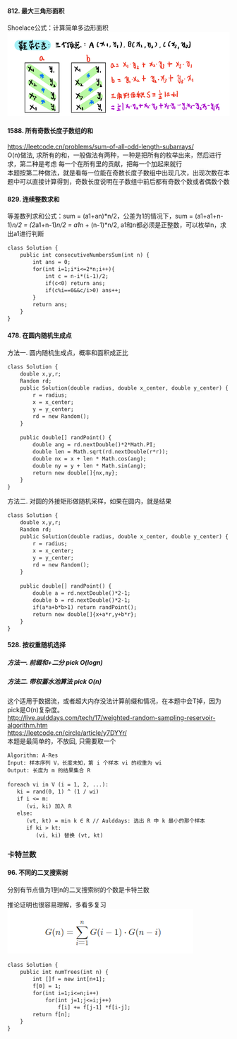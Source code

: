 #### 812. 最大三角形面积
Shoelace公式：计算简单多边形面积
![遍历](https://raw.githubusercontent.com/liang233/leetcode-/main/image/%E6%95%B0%E5%AD%A6/shole.png)

#### 1588. 所有奇数长度子数组的和
https://leetcode.cn/problems/sum-of-all-odd-length-subarrays/ <br />
O(n)做法, 求所有的和，一般做法有两种，一种是把所有的枚举出来，然后进行求，第二种是考虑 每一个在所有里的贡献，把每一个加起来就行<br />
本题按第二种做法，就是看每一位能在奇数长度子数组中出现几次，出现次数在本题中可以直接计算得到，奇数长度说明在子数组中前后都有奇数个数或者偶数个数<br />

#### 829. 连续整数求和
等差数列求和公式：sum = (a1+an)*n/2，公差为1的情况下，sum = (a1+a1+n-1)*n/2 = (2*a1+n-1)*n/2 = a1*n + (n-1)*n/2, a1和n都必须是正整数，可以枚举n，求出a1进行判断<br />
```
class Solution {
    public int consecutiveNumbersSum(int n) {
        int ans = 0;
        for(int i=1;i*i<=2*n;i++){
            int c = n-i*(i-1)/2;
            if(c<0) return ans;
            if(c%i==0&&c/i>0) ans++;
        }
        return ans;
    }
}
```
#### 478. 在圆内随机生成点
方法一. 圆内随机生成点，概率和面积成正比<br />
```
class Solution {
    double x,y,r;
    Random rd;
    public Solution(double radius, double x_center, double y_center) {
        r = radius;
        x = x_center;
        y = y_center;
        rd = new Random();
    }
    
    public double[] randPoint() {
        double ang = rd.nextDouble()*2*Math.PI;
        double len = Math.sqrt(rd.nextDouble(r*r));
        double nx = x + len * Math.cos(ang);
        double ny = y + len * Math.sin(ang);
        return new double[]{nx,ny};
    }
}
```
方法二. 对圆的外接矩形做随机采样，如果在圆内，就是结果
```
class Solution {
    double x,y,r;
    Random rd;
    public Solution(double radius, double x_center, double y_center) {
        r = radius;
        x = x_center;
        y = y_center;
        rd = new Random();
    }
    
    public double[] randPoint() {
        double a = rd.nextDouble()*2-1;
        double b = rd.nextDouble()*2-1;
        if(a*a+b*b>1) return randPoint();
        return new double[]{x+a*r,y+b*r};
    }
}
```


#### 528. 按权重随机选择
##### 方法一. 前缀和+二分 pick O(logn)
##### 方法二. 带权蓄水池算法 pick O(n)
这个适用于数据流，或者超大内存没法计算前缀和情况，在本题中会T掉，因为pick是O(n)复杂度。<br />
http://live.aulddays.com/tech/17/weighted-random-sampling-reservoir-algorithm.htm <br />
https://leetcode.cn/circle/article/y7DYYr/ <br />
本题是最简单的，不放回, 只需要取一个
```
Algorithm: A-Res
Input: 样本序列 V，长度未知，第 i 个样本 vi 的权重为 wi
Output: 长度为 m 的结果集合 R
 
foreach vi in V (i = 1, 2, ...):
   ki = rand(0, 1) ^ (1 / wi)
   if i <= m:
      (vi, ki) 加入 R
   else:
      (vt, kt) = min k ∈ R // Aulddays: 选出 R 中 k 最小的那个样本
      if ki > kt:
         (vi, ki) 替换 (vt, kt)
```

### 卡特兰数
#### 96. 不同的二叉搜索树
分别有节点值为1到n的二叉搜索树的个数是卡特兰数

推论证明也很容易理解，多看多复习
![](https://raw.githubusercontent.com/liang233/leetcode-/main/image/%E6%95%B0%E5%AD%A6/cat.png)
```
class Solution {
    public int numTrees(int n) {
        int []f = new int[n+1];
        f[0] = 1;
        for(int i=1;i<=n;i++)
            for(int j=1;j<=i;j++)
                f[i] += f[j-1] *f[i-j];
        return f[n];
    }
}
```

